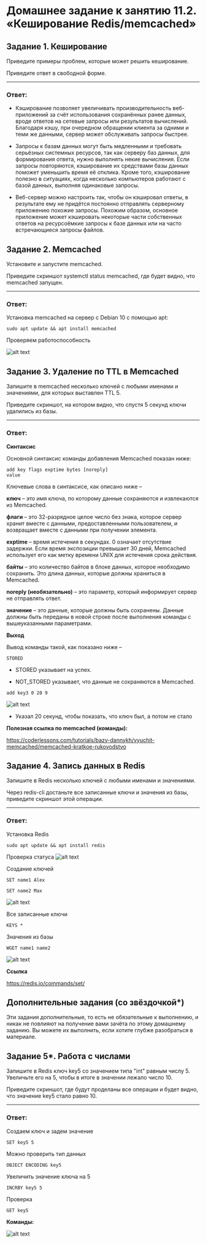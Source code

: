 # Домашнее задание к занятию 11.2. «Кеширование Redis/memcached»

## Задание 1. Кеширование
Приведите примеры проблем, которые может решить кеширование.

Приведите ответ в свободной форме.

____

### Ответ:
* Кэширование позволяет увеличивать производительность веб-приложений за счёт использования сохранённых ранее данных, вроде ответов на сетевые запросы или результатов вычислений. Благодаря кэшу, при очередном обращении клиента за одними и теми же данными, сервер может обслуживать запросы быстрее.

* Запросы к базам данных могут быть медленными и требовать серьёзных системных ресурсов, так как серверу баз данных, для формирования ответа, нужно выполнять некие вычисления. Если запросы повторяются, кэширование их средствами базы данных поможет уменьшить время её отклика. Кроме того, кэширование полезно в ситуациях, когда несколько компьютеров работают с базой данных, выполняя одинаковые запросы.

* Веб-сервер можно настроить так, чтобы он кэшировал ответы, в результате ему не придётся постоянно отправлять серверному приложению похожие запросы. Похожим образом, основное приложение может кэшировать некоторые части собственных ответов на ресурсоёмкие запросы к базе данных или на часто встречающиеся запросы файлов.
## Задание 2. Memcached
Установите и запустите memcached.

Приведите скриншот systemctl status memcached, где будет видно, что memcached запущен.
____

### Ответ:

Установка memcached на сервер с Debian 10 с помощью apt:
```
sudo apt update && apt install memcached
```
Проверяем работоспособность

![alt text](https://github.com/filipp761/Netology-sdb-homewoks/blob/main/img/11_02_1.png)

## Задание 3. Удаление по TTL в Memcached
Запишите в memcached несколько ключей с любыми именами и значениями, для которых выставлен TTL 5.

Приведите скриншот, на котором видно, что спустя 5 секунд ключи удалились из базы.
____

### Ответ:

**Синтаксис**

Основной синтаксис команды добавления Memcached показан ниже:
```
add key flags exptime bytes [noreply]
value
```
Ключевые слова в синтаксисе, как описано ниже –

**ключ** – это имя ключа, по которому данные сохраняются и извлекаются из Memcached.

**флаги** – это 32-разрядное целое число без знака, которое сервер хранит вместе с данными, предоставленными пользователем, и возвращает вместе с данными при получении элемента.

**exptime** – время истечения в секундах. 0 означает отсутствие задержки. Если время экспозиции превышает 30 дней, Memcached использует его как метку времени UNIX для истечения срока действия.

**байты** – это количество байтов в блоке данных, которое необходимо сохранить. Это длина данных, которые должны храниться в Memcached.

**noreply (необязательно)** – это параметр, который информирует сервер не отправлять ответ.

**значение** – это данные, которые должны быть сохранены. Данные должны быть переданы в новой строке после выполнения команды с вышеуказанными параметрами.

**Выход**

Вывод команды такой, как показано ниже –
```
STORED
```
* STORED указывает на успех.

* NOT_STORED указывает, что данные не сохраняются в Memcached.

```
add key3 0 20 9
```
![alt text](https://github.com/filipp761/Netology-sdb-homewoks/blob/main/img/11_02_2.png)

* Указал 20 секунд, чтобы показать, что ключ был, а потом не стало

**Полезная ссылка по memcached (команды):**

https://coderlessons.com/tutorials/bazy-dannykh/vyuchit-memcached/memcached-kratkoe-rukovodstvo

## Задание 4. Запись данных в Redis
Запишите в Redis несколько ключей с любыми именами и значениями.

Через redis-cli достаньте все записанные ключи и значения из базы, приведите скриншот этой операции.
____

### Ответ:

Установка Redis
```
sudo apt update && apt install redis
```

Проверка статуса
![alt text](https://github.com/filipp761/Netology-sdb-homewoks/blob/main/img/11_02_3.png)

Создание ключей
```
SET name1 Alex
```
```
SET name2 Max
```
![alt text](https://github.com/filipp761/Netology-sdb-homewoks/blob/main/img/11_02_4.png)

Все записанные ключи
```
KEYS *
```
Значения из базы
```
WGET name1 name2
```
![alt text](https://github.com/filipp761/Netology-sdb-homewoks/blob/main/img/11_02_5.png)

**Ссылка**

https://redis.io/commands/set/

## Дополнительные задания (со звёздочкой*)
Эти задания дополнительные, то есть не обязательные к выполнению, и никак не повлияют на получение вами зачёта по этому домашнему заданию. Вы можете их выполнить, если хотите глубже разобраться в материале.

## Задание 5*. Работа с числами
Запишите в Redis ключ key5 со значением типа "int" равным числу 5. Увеличьте его на 5, чтобы в итоге в значении лежало число 10.

Приведите скриншот, где будут проделаны все операции и будет видно, что значение key5 стало равно 10.
____

### Ответ:

Создаем ключ и задем значение 
```
SET key5 5
```
Можно проверить тип данных
```
OBJECT ENCODING key5
```
Увеличить значение ключа на 5
```
INCRBY key5 5
```
Проверка
```
GET key5
```

**Команды:**

![alt text](https://github.com/filipp761/Netology-sdb-homewoks/blob/main/img/11_02_6.png)
